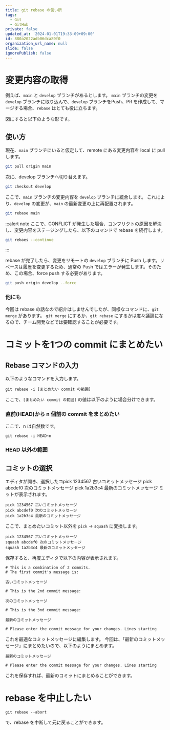 ```yaml
---
title: git rebase の使い所
tags:
  - Git
  - GitHub
private: false
updated_at: '2024-01-01T19:33:09+09:00'
id: 880a2022adb06dca89f0
organization_url_name: null
slide: false
ignorePublish: false
---
```

# 変更内容の取得

例えば、`main` と `develop` ブランチがあるとします。
`main` ブランチの変更を `develop` ブランチに取り込んで、`develop` ブランチをPush、PR を作成して、マージする場合、`rebase` はとても役に立ちます。

図にすると以下のような形です。

## 使い方
現在、`main` ブランチにいると仮定して、remote にある変更内容を local に pull します。

```zsh
git pull origin main
```

次に、develop ブランチへ切り替えます。

```zsh
git checkout develop
```

ここで、`main` ブランチの変更内容を `develop` ブランチに統合します。
これにより、`develop` の変更が、`main` の最新変更の上に再配置されます。

```zsh
git rebase main
```

:::alert note
ここで、CONFLICT が発生した場合、コンフリクトの原因を解決し、変更内容をステージングしたら、以下のコマンドで rebase を続行します。
```zsh
git rebaes --continue
```
:::

rebase が完了したら、変更をリモートの `develop` ブランチに Push します。リベースは履歴を変更するため、通常の Push ではエラーが発生します。そのため、この場合、force push する必要があります。

```zsh
git push origin develop --force
```

### 他にも

今回は rebase の話なので紹介はしませんでしたが、同様なコマンドに、`git merge` があります。
`git merge` にするか、`git rebase` にするかは度々議論になるので、チーム開発などでは要確認することが必要です。


# コミットを1つの commit にまとめたい

## Rebase コマンドの入力
以下のようなコマンドを入力します。

```
git rebase -i [まとめたい commit の範囲]
```

ここで、`[まとめたい commit の範囲]` の値は以下のように場合分けできます。

### 直前(HEAD)から n 個前の commit をまとめたい
ここで、n は自然数です。

```
git rebase -i HEAD~n
```

### HEAD 以外の範囲
## コミットの選択
エディタが開き、選択したコpick 1234567 古いコミットメッセージ
pick abcdef0 次のコミットメッセージ
pick 1a2b3c4 最新のコミットメッセージ
ミットが表示されます。

```vi
pick 1234567 古いコミットメッセージ
pick abcdef0 次のコミットメッセージ
pick 1a2b3c4 最新のコミットメッセージ
```
ここで、まとめたいコミット以外を `pick` -> `squash` に変換します。

```vi
pick 1234567 古いコミットメッセージ
squash abcdef0 次のコミットメッセージ
squash 1a2b3c4 最新のコミットメッセージ
```

保存すると、再度エディタで以下の内容が表示されます。

```vi
# This is a combination of 2 commits.
# The first commit's message is:

古いコミットメッセージ

# This is the 2nd commit message:

次のコミットメッセージ

# This is the 3nd commit message:

最新のコミットメッセージ

# Please enter the commit message for your changes. Lines starting
```

これを最適なコミットメッセージに編集します。
今回は、「最新のコミットメッセージ」にまとめたいので、以下のようにまとめます。

```vi
最新のコミットメッセージ

# Please enter the commit message for your changes. Lines starting
```

これを保存すれば、最新のコミットにまとめることができます。

# rebase を中止したい

```
git rebase --abort
```

で、rebase を中断して元に戻ることができます。
